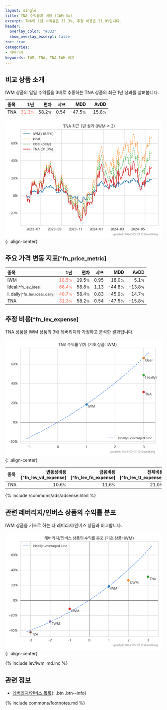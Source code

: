 ```yaml
---
layout: single
title: TNA 수익률과 비용 (IWM 3x)
excerpt: TNA의 1년 수익률은 31.3%, 추정 비용은 21.0%입니다.
header:
  overlay_color: "#333"
  show_overlay_excerpt: false
toc: true
categories:
- 레버리지
keywords: IWM, TNA, TNA IWM 비교
---
```


## 비교 상품 소개


IWM 상품의 일일 수익률을 3배로 추종하는 TNA 상품의 최근 1년 성과를 살펴봅니다.





| **종목** | **1년** | **편차** | **샤프** | **MDD** | **AvDD** |
| :------------ | ------: | -----------: | -------: | ------: | -------: |
| TNA | <span style="color: tomato">31.3<small>%</small></span> | 58.2<small>%</small> | 0.54 | -47.5<small>%</small> | -15.8<small>%</small> |

<!-- more -->


![TNA](/lev/images/tna.png){: .align-center}


## 주요 가격 변동 지표<small>[^fn_price_metric]</small>


| **종목** | **1년** | **편차** | **샤프** | **MDD** | **AvDD** |
| :------------ | ------: | -----------: | -------: | ------: | -------: |
| IWM | <span style="color: tomato">18.5<small>%</small></span> | 19.5<small>%</small> | 0.95 | -18.0<small>%</small> | -5.1<small>%</small> |
| Ideal<small>[^fn_lev_ideal]</small> | <span style="color: tomato">66.4<small>%</small></span> | 58.8<small>%</small> | 1.13 | -44.8<small>%</small> | -13.8<small>%</small> |
| I. daily<small>[^fn_lev_ideal_daily]</small> | <span style="color: tomato">48.7<small>%</small></span> | 58.4<small>%</small> | 0.83 | -45.9<small>%</small> | -14.7<small>%</small> |
| TNA | <span style="color: tomato">31.3<small>%</small></span> | 58.2<small>%</small> | 0.54 | -47.5<small>%</small> | -15.8<small>%</small> |


## 추정 비용<small>[^fn_lev_expense]</small><a id="expense"></a>

TNA 상품을 IWM 상품의 3배 레버리지라 가정하고 분석한 결과입니다.

![TNA](/lev/images/tna_ideal.png){: .align-center}

| **종목** | **변동성비용**[^fn_lev_vd_expense] | **금융비용**[^fn_lev_fn_expense] | **전체비용**[^fn_lev_tt_expense] |
| :------------ | ------: | -----------: | -------: |
| TNA | 10.6<small>%</small> | 11.6<small>%</small> | 21.0<small>%</small> |

{% include /commons/ads/adsense.html %}



## 관련 레버리지/인버스 상품의 수익률 분포

IWM 상품을 기초로 하는 타 레버리지/인버스 상품과 비교합니다.

![IWM](/lev/images/iwm_ideal.png){: .align-center}

{% include lev/iwm_md.inc %}


## 관련 정보

- [레버리지/인버스 목록](/lev/){: .btn .btn--info}

{% include commons/footnotes.md %}